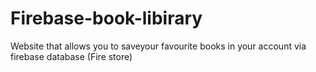 # Firebase-book-libirary

Website that allows you to saveyour favourite books in your account via firebase database (Fire store)
